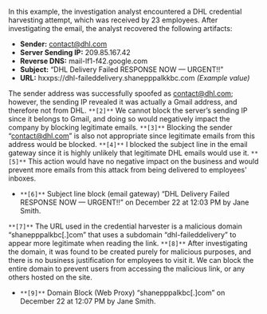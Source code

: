 

In this example, the investigation analyst encountered a DHL credential harvesting attempt, which was received by 23 employees. After investigating the email, the analyst recovered the following artifacts:

- **Sender:** contact@dhl.com
- **Server Sending IP:** 209.85.167.42
- **Reverse DNS:** mail-lf1-f42.google.com
- **Subject:** “DHL Delivery Failed RESPONSE NOW — URGENT!!”
- **URL:** hxxps://dhl-faileddelivery.shanepppalkkbc.com _(Example value)_

The sender address was successfully spoofed as contact@dhl.com; however, the sending IP revealed it was actually a Gmail address, and therefore not from DHL. `**[2]**` We cannot block the server’s sending IP since it belongs to Gmail, and doing so would negatively impact the company by blocking legitimate emails. `**[3]**` Blocking the sender “contact@dhl.com” is also not appropriate since legitimate emails from this address would be blocked. `**[4]**` I blocked the subject line in the email gateway since it is highly unlikely that legitimate DHL emails would use it. `**[5]**` This action would have no negative impact on the business and would prevent more emails from this attack from being delivered to employees' inboxes.

- `**[6]**` Subject line block (email gateway) “DHL Delivery Failed RESPONSE NOW — URGENT!!” on December 22 at 12:03 PM by Jane Smith.

`**[7]**` The URL used in the credential harvester is a malicious domain “shanepppalkbc[.]com” that uses a subdomain “dhl-faileddelivery” to appear more legitimate when reading the link. `**[8]**` After investigating the domain, it was found to be created purely for malicious purposes, and there is no business justification for employees to visit it. We can block the entire domain to prevent users from accessing the malicious link, or any others hosted on the site.

- `**[9]**` Domain Block (Web Proxy) “shanepppalkbc[.]com” on December 22 at 12:07 PM by Jane Smith.